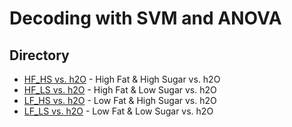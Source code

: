 # Decoding with SVM and ANOVA  
## Directory  
* [HF_HS vs. h2O](https://github.com/niblunc/ChocolateData/tree/master/ana/SVM_Decoding/HF_HS_vs_h2O) - High Fat & High Sugar vs. h2O 
* [HF_LS vs. h2O](https://github.com/niblunc/ChocolateData/tree/master/ana/SVM_Decoding/HF_LS_vs_h2O) - High Fat & Low Sugar vs. h2O 
* [LF_HS vs. h2O](https://github.com/niblunc/ChocolateData/tree/master/ana/SVM_Decoding/LF_HS_vs_h2O) - Low Fat & High Sugar vs. h2O
* [LF_LS vs. h2O](https://github.com/niblunc/ChocolateData/tree/master/ana/SVM_Decoding/LF_LS_vs_h2O) - Low Fat & Low Sugar vs. h2O  